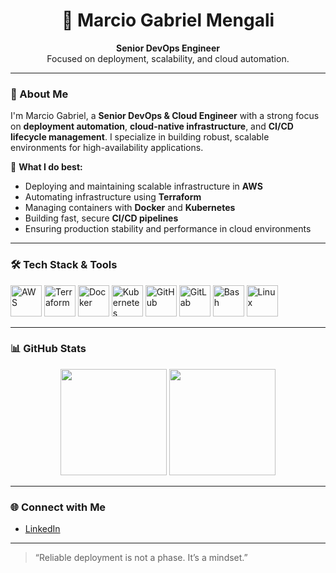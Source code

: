 <h1 align="center">🚀 Marcio Gabriel Mengali</h1>

<p align="center">
  <b>Senior DevOps Engineer</b><br>
  Focused on deployment, scalability, and cloud automation.
</p>

---

### 👋 About Me

I'm Marcio Gabriel, a **Senior DevOps & Cloud Engineer** with a strong focus on **deployment automation**, **cloud-native infrastructure**, and **CI/CD lifecycle management**. I specialize in building robust, scalable environments for high-availability applications.

🔧 **What I do best:**
- Deploying and maintaining scalable infrastructure in **AWS**
- Automating infrastructure using **Terraform**
- Managing containers with **Docker** and **Kubernetes**
- Building fast, secure **CI/CD pipelines**
- Ensuring production stability and performance in cloud environments

---

### 🛠️ Tech Stack & Tools

<p align="left">
  <img src="https://cdn.jsdelivr.net/gh/devicons/devicon/icons/amazonwebservices/amazonwebservices-original-wordmark.svg" width="50" alt="AWS"/>
  <img src="https://cdn.jsdelivr.net/gh/devicons/devicon/icons/terraform/terraform-original.svg" width="50" alt="Terraform"/>
  <img src="https://cdn.jsdelivr.net/gh/devicons/devicon/icons/docker/docker-original.svg" width="50" alt="Docker"/>
  <img src="https://cdn.jsdelivr.net/gh/devicons/devicon/icons/kubernetes/kubernetes-plain.svg" width="50" alt="Kubernetes"/>
  <img src="https://cdn.jsdelivr.net/gh/devicons/devicon/icons/github/github-original.svg" width="50" alt="GitHub"/>
  <img src="https://cdn.jsdelivr.net/gh/devicons/devicon/icons/gitlab/gitlab-original.svg" width="50" alt="GitLab"/>
  <img src="https://cdn.jsdelivr.net/gh/devicons/devicon/icons/bash/bash-original.svg" width="50" alt="Bash"/>
  <img src="https://cdn.jsdelivr.net/gh/devicons/devicon/icons/linux/linux-original.svg" width="50" alt="Linux"/>
</p>

---

### 📊 GitHub Stats

<p align="center">
  <img src="https://github-readme-stats.vercel.app/api?username=marciogabriel&show_icons=true&theme=dark&hide_title=true" height="170">
  <img src="https://github-readme-stats.vercel.app/api/top-langs/?username=marciogabriel&layout=compact&theme=dark" height="170">
</p>

---

### 🌐 Connect with Me

- [LinkedIn](https://www.linkedin.com/in/m%C3%A1rcio-gabriel/)

---

> “Reliable deployment is not a phase. It’s a mindset.”

